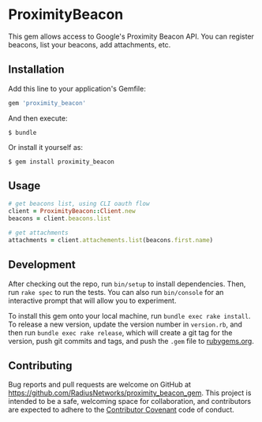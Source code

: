# ProximityBeacon

This gem allows access to Google's Proximity Beacon API. You can register beacons,
list your beacons, add attachments, etc.

## Installation

Add this line to your application's Gemfile:

```ruby
gem 'proximity_beacon'
```

And then execute:

    $ bundle

Or install it yourself as:

    $ gem install proximity_beacon

## Usage

```ruby
# get beacons list, using CLI oauth flow
client = ProximityBeacon::Client.new
beacons = client.beacons.list

# get attachments
attachments = client.attachements.list(beacons.first.name)
```

## Development

After checking out the repo, run `bin/setup` to install dependencies. Then, run `rake spec` to run the tests. You can also run `bin/console` for an interactive prompt that will allow you to experiment.

To install this gem onto your local machine, run `bundle exec rake install`. To release a new version, update the version number in `version.rb`, and then run `bundle exec rake release`, which will create a git tag for the version, push git commits and tags, and push the `.gem` file to [rubygems.org](https://rubygems.org).

## Contributing

Bug reports and pull requests are welcome on GitHub at https://github.com/RadiusNetworks/proximity_beacon_gem. This project is intended to be a safe, welcoming space for collaboration, and contributors are expected to adhere to the [Contributor Covenant](contributor-covenant.org) code of conduct.


